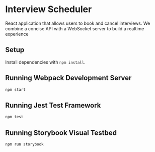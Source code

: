 # Interview Scheduler
React application that allows users to book and cancel interviews. We combine a concise API with a WebSocket server to build a realtime experience
## Setup

Install dependencies with `npm install`.

## Running Webpack Development Server

```sh
npm start
```

## Running Jest Test Framework

```sh
npm test
```

## Running Storybook Visual Testbed

```sh
npm run storybook
```
